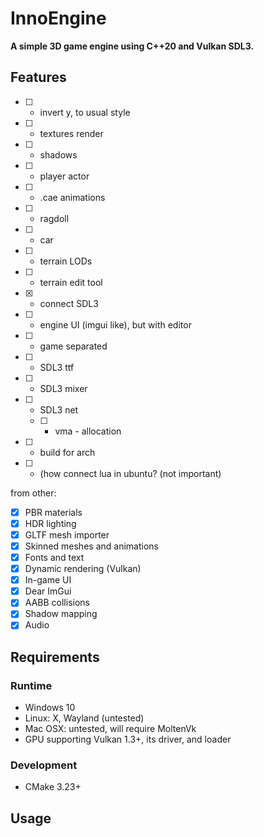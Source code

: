 # InnoEngine

**A simple 3D game engine using C++20 and Vulkan SDL3.**


## Features

- [ ] - invert y, to usual style
- [ ] -  textures render
- [ ] - shadows
- [ ] - player actor
- [ ] - .cae animations
- [ ] - ragdoll
- [ ] - car
- [ ] - terrain LODs
- [ ] - terrain edit tool 
- [X] - connect SDL3
- [ ] - engine UI (imgui like), but with editor
- [ ] - game separated
- [ ] - SDL3 ttf
- [ ] - SDL3 mixer
- [ ] - SDL3 net
  - [ ]  - vma - allocation
- [ ] - build for arch

- [ ] - (how connect lua in ubuntu? (not important)

from other:
- [x] PBR materials
- [x] HDR lighting
- [x] GLTF mesh importer
- [x] Skinned meshes and animations
- [x] Fonts and text
- [x] Dynamic rendering (Vulkan)
- [x] In-game UI
- [x] Dear ImGui
- [x] AABB collisions
- [x] Shadow mapping
- [x] Audio

## Requirements

### Runtime

  - Windows 10
  - Linux: X, Wayland (untested)
  - Mac OSX: untested, will require MoltenVk
- GPU supporting Vulkan 1.3+, its driver, and loader

### Development

- CMake 3.23+


## Usage
